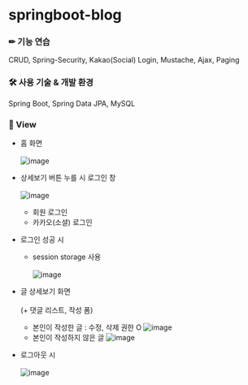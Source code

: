 # springboot-blog

### ✏ 기능 연습

CRUD, Spring-Security, Kakao(Social) Login, Mustache, Ajax, Paging

### 🛠 사용 기술 & 개발 환경

Spring Boot, Spring Data JPA, MySQL

### 👀 View

- 홈 화면<br><br>
  ![image](https://user-images.githubusercontent.com/69340410/109098882-7992d400-7765-11eb-996a-f64a4360478a.png)<br>
- 상세보기 버튼 누를 시 로그인 창<br><br>
  ![image](https://user-images.githubusercontent.com/69340410/109099047-ba8ae880-7765-11eb-94e8-a5d0c4333399.png)<br>
    - 회원 로그인
    - 카카오(소셜) 로그인
      <br>

- 로그인 성공 시<br>
    - session storage 사용<br><br>
      ![image](https://user-images.githubusercontent.com/69340410/109099181-0178de00-7766-11eb-98a5-7bbbe52131ca.png)

- 글 상세보기 화면<br><br> (+ 댓글 리스트, 작성 폼)
    - 본인이 작성한 글 : 수정, 삭제 권한 O
      ![image](https://user-images.githubusercontent.com/69340410/109099705-d93daf00-7766-11eb-9303-ad67517a892b.png)
    - 본인이 작성하지 않은 글
      ![image](https://user-images.githubusercontent.com/69340410/109099425-6cc2b000-7766-11eb-8b3d-1e54477f9006.png)<br>

- 로그아웃 시<br><br>
  ![image](https://user-images.githubusercontent.com/69340410/109099762-f7a3aa80-7766-11eb-83bd-82d8dd75e74a.png)

